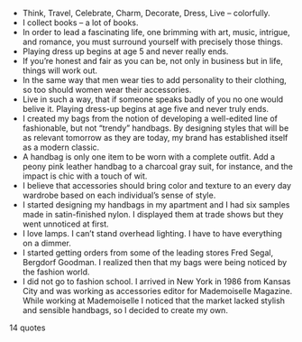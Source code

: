  - Think, Travel, Celebrate, Charm, Decorate, Dress, Live – colorfully.
 - I collect books – a lot of books.
 - In order to lead a fascinating life, one brimming with art, music, intrigue, and romance, you must surround yourself with precisely those things.
 - Playing dress up begins at age 5 and never really ends.
 - If you’re honest and fair as you can be, not only in business but in life, things will work out.
 - In the same way that men wear ties to add personality to their clothing, so too should women wear their accessories.
 - Live in such a way, that if someone speaks badly of you no one would belive it. Playing dress-up begins at age five and never truly ends.
 - I created my bags from the notion of developing a well-edited line of fashionable, but not “trendy” handbags. By designing styles that will be as relevant tomorrow as they are today, my brand has established itself as a modern classic.
 - A handbag is only one item to be worn with a complete outfit. Add a peony pink leather handbag to a charcoal gray suit, for instance, and the impact is chic with a touch of wit.
 - I believe that accessories should bring color and texture to an every day wardrobe based on each individual’s sense of style.
 - I started designing my handbags in my apartment and I had six samples made in satin-finished nylon. I displayed them at trade shows but they went unnoticed at first.
 - I love lamps. I can’t stand overhead lighting. I have to have everything on a dimmer.
 - I started getting orders from some of the leading stores Fred Segal, Bergdorf Goodman. I realized then that my bags were being noticed by the fashion world.
 - I did not go to fashion school. I arrived in New York in 1986 from Kansas City and was working as accessories editor for Mademoiselle Magazine. While working at Mademoiselle I noticed that the market lacked stylish and sensible handbags, so I decided to create my own.

14 quotes